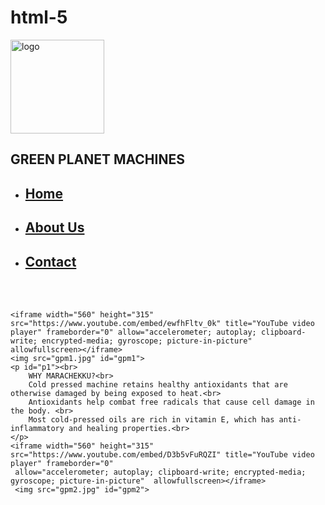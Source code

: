 # html-5
<!DOCTYPE html>
<html>
<head>
    <link rel="stylesheet" href="E:\hasmithraa\lets upgrad\style2.css" type="text/css">   
    <title>Green Planet Machines</title>
</head>
<body id="b1">
    <div class="wrapper">
        <nav class="navbar">
            <img src="E:\hasmithraa\lets upgrad\GPM logo.png" alt="logo" width="150">
            <h1>GREEN PLANET MACHINES</h1>
            <list>
                <ul>
                    <li id="h2-1"><h2><a href="file:///E:/hasmithraa/lets%20upgrad/html-5%20home.html">Home</a></h2></li>
                    <li id="h2-2"><h2><a href="file:///E:/hasmithraa/lets%20upgrad/html-5%20About%20US.html">About Us</a></h2></li>
                    <li id="h2-3"><h2><a href="file:///E:/hasmithraa/lets%20upgrad/html-5%20Contact.html">Contact</a></h2> </li>
                </ul>
            </list>   
        </nav>
    </div>
    <br><br>
   
    <iframe width="560" height="315" src="https://www.youtube.com/embed/ewfhFltv_0k" title="YouTube video player" frameborder="0" allow="accelerometer; autoplay; clipboard-write; encrypted-media; gyroscope; picture-in-picture" allowfullscreen></iframe>
    <img src="gpm1.jpg" id="gpm1">
    <p id="p1"><br>
        WHY MARACHEKKU?<br>
        Cold pressed machine retains healthy antioxidants that are otherwise damaged by being exposed to heat.<br>
        Antioxidants help combat free radicals that cause cell damage in the body. <br>
        Most cold-pressed oils are rich in vitamin E, which has anti-inflammatory and healing properties.<br>
    </p>    
    <iframe width="560" height="315" src="https://www.youtube.com/embed/D3b5vFuRQZI" title="YouTube video player" frameborder="0"
     allow="accelerometer; autoplay; clipboard-write; encrypted-media; gyroscope; picture-in-picture"  allowfullscreen></iframe>
     <img src="gpm2.jpg" id="gpm2">
</body>    
</html
